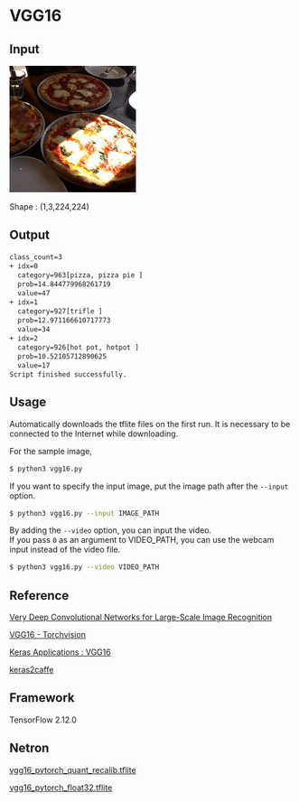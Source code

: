 # VGG16

## Input

![Input](pizza.jpg)

Shape : (1,3,224,224)

## Output

```
class_count=3
+ idx=0
  category=963[pizza, pizza pie ]
  prob=14.844779968261719
  value=47
+ idx=1
  category=927[trifle ]
  prob=12.971166610717773
  value=34
+ idx=2
  category=926[hot pot, hotpot ]
  prob=10.52105712890625
  value=17
Script finished successfully.
```

## Usage
Automatically downloads the tflite files on the first run.
It is necessary to be connected to the Internet while downloading.

For the sample image,
``` bash
$ python3 vgg16.py
```

If you want to specify the input image, put the image path after the `--input` option.  
```bash
$ python3 vgg16.py --input IMAGE_PATH
```

By adding the `--video` option, you can input the video.   
If you pass `0` as an argument to VIDEO_PATH, you can use the webcam input instead of the video file.
```bash
$ python3 vgg16.py --video VIDEO_PATH
```


## Reference

[Very Deep Convolutional Networks for Large-Scale Image Recognition]( https://arxiv.org/abs/1409.1556 )

[VGG16 - Torchvision]( https://pytorch.org/vision/main/models/generated/torchvision.models.vgg16.html )

[Keras Applications : VGG16]( https://keras.io/applications/#vgg16 )

[keras2caffe]( https://github.com/uhfband/keras2caffe)


## Framework

TensorFlow 2.12.0

## Netron

[vgg16_pytorch_quant_recalib.tflite](https://netron.app/?url=https://storage.googleapis.com/ailia-models-tflite/vgg16/vgg16_pytorch_quant_recalib.tflite)

[vgg16_pytorch_float32.tflite](https://netron.app/?url=https://storage.googleapis.com/ailia-models-tflite/vgg16/vgg16_pytorch_float32.tflite)
